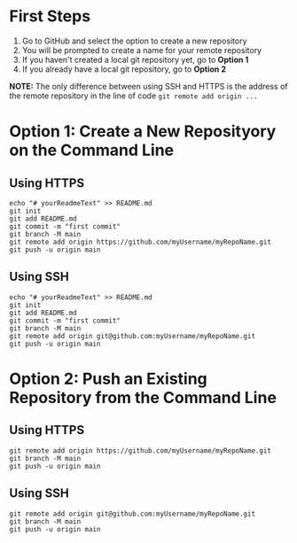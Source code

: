 # First Steps
1. Go to GitHub and select the option to create a new repository
2. You will be prompted to create a name for your remote repository
3. If you haven't created a local git repository yet, go to **Option 1**
4. If you already have a local git repository, go to **Option 2**

**NOTE:** The only difference between using SSH and HTTPS is the address of the remote repository in the line of code `git remote add origin ...`


# Option 1: Create a New Reposityory on the Command Line

## Using HTTPS
```
echo "# yourReadmeText" >> README.md
git init
git add README.md
git commit -m "first commit"
git branch -M main
git remote add origin https://github.com/myUsername/myRepoName.git
git push -u origin main
```

## Using SSH
```
echo "# yourReadmeText" >> README.md
git init
git add README.md
git commit -m "first commit"
git branch -M main
git remote add origin git@github.com:myUsername/myRepoName.git
git push -u origin main
```


# Option 2: Push an Existing Repository from the Command Line

## Using HTTPS
```
git remote add origin https://github.com/myUsername/myRepoName.git
git branch -M main
git push -u origin main
```

## Using SSH
```
git remote add origin git@github.com:myUsername/myRepoName.git
git branch -M main
git push -u origin main
```
